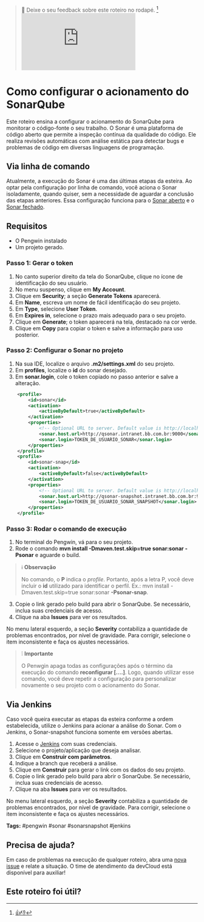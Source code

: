 > :speech_balloon: Deixe o seu feedback sobre este roteiro no rodapé. [^1] 
![](https://eni.bb.com.br/eni1/matomo.php?idsite=469&amp;rec=1&amp;url=https://fontes.intranet.bb.com.br/dev/publico/roteiros/-/blob/master/sonar/Como_configurar_SonarQube.md&amp;action_name=sonar/Como_configurar_SonarQube)

# Como configurar o acionamento do SonarQube 

Este roteiro ensina a configurar o acionamento do SonarQube para monitorar o código-fonte o seu trabalho. O Sonar é uma plataforma de código aberto que permite a inspeção contínua da qualidade do código. Ele realiza revisões automáticas com análise estática para detectar bugs e problemas de código em diversas linguagens de programação.

## Via linha de comando

Atualmente, a execução do Sonar é uma das últimas etapas da esteira. Ao optar pela configuração por linha de comando, você aciona o Sonar isoladamente, quando quiser, sem a necessidade de aguardar a conclusão das etapas anteriores. Essa configuração funciona para o [Sonar aberto](https://qsonar-snapshot.intranet.bb.com.br/projects) e o [Sonar fechado](https://qsonar.intranet.bb.com.br/projects).

## Requisitos

* O Pengwin instalado
* Um projeto gerado.

### Passo 1: Gerar o token

1. No canto superior direito da tela do SonarQube, clique no ícone de identificação do seu usuário.
2. No menu suspenso, clique em **My Account**. 
3. Clique em **Security**; a seção **Generate Tokens** aparecerá.  
4. Em **Name**, escreva um nome de fácil identificação do seu projeto.
5. Em **Type**, selecione **User Token**.
6. Em **Expires in**, selecione o prazo mais adequado para o seu projeto.
7. Clique em **Generate**; o token aparecerá na tela, destacado na cor verde.
8. Clique em **Copy** para copiar o token e salve a informação para uso posterior.

### Passo 2: Configurar o Sonar no projeto

1. Na sua IDE, localize o arquivo **.m2/settings.xml** do seu projeto.
2. Em **profiles**, localize o **id** do sonar desejado.
3. Em **sonar.login**, cole o token copiado no passo anterior e salve a alteração.
```xml
    <profile>
        <id>sonar</id>
        <activation>
            <activeByDefault>true</activeByDefault>
        </activation>
        <properties>
            <!-- Optional URL to server. Default value is http://localhost:9000 -->
            <sonar.host.url>http://qsonar.intranet.bb.com.br:9000</sonar.host.url>
            <sonar.login>TOKEN_DE_USUARIO_SONAR</sonar.login>
        </properties>
    </profile>
    <profile>
        <id>sonar-snap</id>
        <activation>
            <activeByDefault>false</activeByDefault>
        </activation>
        <properties>
            <!-- Optional URL to server. Default value is http://localhost:9000 -->
            <sonar.host.url>http://qsonar-snapshot.intranet.bb.com.br:9000</sonar.host.url>
            <sonar.login>TOKEN_DE_USUARIO_SONAR_SNAPSHOT</sonar.login>
        </properties>
    </profile>
```
### Passo 3: Rodar o comando de execução

1. No terminal do Pengwin, vá para o seu projeto.
2. Rode o comando **mvn install -Dmaven.test.skip=true  sonar:sonar  -Psonar** e aguarde o build.

> :information_source: **Observação** 
> 
> No comando, o **P** indica o *profile*. Portanto, após a letra P, você deve incluir o **id** utilizado para identificar o perfil. Ex.: mvn install -Dmaven.test.skip=true  sonar:sonar  **-Psonar-snap**.
3. Copie o link gerado pelo build para abrir o SonarQube. Se necessário, inclua suas credenciais de acesso.
4. Clique na aba **Issues** para ver os resultados. 

No menu lateral esquerdo, a seção **Severity** contabiliza a quantidade de problemas encontrados, por nível de gravidade. Para corrigir, selecione o item inconsistente e faça os ajustes necessários.

> :grey_exclamation: **Importante** 
> 
> O Penwgin apaga todas as configurações após o término da execução do comando **reconfigurar [....]**. Logo, quando utilizar esse comando, você deve repetir a configuração para personalizar novamente o seu projeto com o acionamento do Sonar.

## Via Jenkins

Caso você queira executar as etapas da esteira conforme a ordem estabelecida, utilize o Jenkins para acionar a análise do Sonar. Com o Jenkins, o Sonar-snapshot funciona somente em versões abertas.

1. Acesse o [Jenkins](https://cloud.ci.intranet.bb.com.br/) com suas credenciais.
2. Selecione o projeto/aplicação que deseja analisar.
3. Clique em **Construir com parâmetros**.
4. Indique a branch que receberá a análise.
5. Clique em **Construir** para gerar o link com os dados do seu projeto.
6. Copie o link gerado pelo build para abrir o SonarQube. Se necessário, inclua suas credenciais de acesso.
7. Clique na aba **Issues** para ver os resultados. 

No menu lateral esquerdo, a seção **Severity** contabiliza a quantidade de problemas encontrados, por nível de gravidade. Para corrigir, selecione o item inconsistente e faça os ajustes necessários.

**Tags:** #pengwin #sonar #sonarsnapshot #jenkins

## Precisa de ajuda?
Em caso de problemas na execução de qualquer roteiro, abra uma [nova issue](https://fontes.intranet.bb.com.br/dev/publico/atendimento/-/issues) e relate a situação. O time de atendimento da devCloud está disponível para auxiliar!  

## Este roteiro foi útil?
[^1]: [👍👎](http://feedback.dev.intranet.bb.com.br/?origem=roteiros&url_origem=fontes.intranet.bb.com.br/dev/publico/roteiros/-/blob/sonar/Como_configurar_SonarQube.md&internalidade=sonar/Como_configurar_SonarQube)
